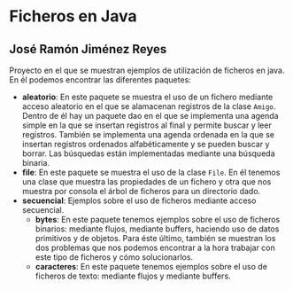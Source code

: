 # Ficheros en Java
## José Ramón Jiménez Reyes

Proyecto en el que se muestran ejemplos de utilización de ficheros en java. En él podemos encontrar las diferentes paquetes:

- **aleatorio**: En este paquete se muestra el uso de un fichero mediante acceso aleatorio en el que se alamacenan registros de la clase `Amigo`. Dentro de él hay un paquete dao en el que se implementa una agenda simple en la que se insertan registros al final y permite buscar y leer registros. También se implementa una agenda ordenada en la que se insertan registros ordenados alfabéticamente y se pueden buscar y borrar. Las búsquedas están implementadas mediante una búsqueda binaria.
- **file**: En este paquete se muestra el uso de la clase `File`. En él tenemos una clase que muestra las propiedades de un fichero y otra que nos muestra por consola el árbol de ficheros para un directorio dado.
- **secuencial**: Ejemplos sobre el uso de ficheros mediante acceso secuencial.
    - **bytes**: En este paquete tenemos ejemplos sobre el uso de ficheros binarios: mediante flujos, mediante buffers, haciendo uso de datos primitivos y de objetos. Para éste último, también se muestran los dos problemas que nos podemos encontrar a la hora trabajar con este tipo de ficheros y cómo solucionarlos.
    - **caracteres**: En este paquete tenemos ejemplos sobre el uso de ficheros de texto: mediante flujos y mediante buffers.